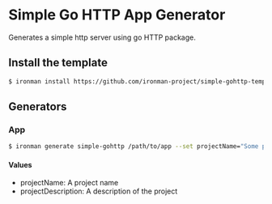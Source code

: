 # Simple Go HTTP App Generator

Generates a simple http server using go HTTP package.


## Install the template

```sh
$ ironman install https://github.com/ironman-project/simple-gohttp-template.git
```


## Generators

### App

 ```sh
 $ ironman generate simple-gohttp /path/to/app --set projectName="Some project name",projectDescription="Some project description"
 ```

 #### Values

 * projectName: A project name
 * projectDescription: A description of the project


